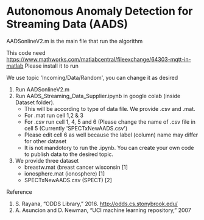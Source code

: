 # Autonomous Anomaly Detection for Streaming Data (AADS)

AADSonlineV2.m is the main file that run the algorithm

This code need
https://www.mathworks.com/matlabcentral/fileexchange/64303-mqtt-in-matlab 
Please install it to run

We use topic 'Incoming/Data/Random', you can change it as desired

1) Run AADSonlineV2.m
2) Run AADS_Streaming_Data_Supplier.ipynb in google colab (inside Dataset folder).
   - This will be according to type of data file. We provide .csv and .mat.
   - For .mat run cell 1,2 & 3
   - For .csv run cell 1, 4, 5 and 6 (Please change the name of .csv file in cell 5 (Currently 'SPECTxNewAADS.csv')
   - Please edit cell 6 as well because the label (column) name may differ for other dataset
   - It is not mandotory to run the .ipynb. You can create your own code to publish data to the desired topic.
3) We provide three dataset
   - breastw.mat (breast cancer wisconsin [1]
   - ionosphere.mat (ionosphere) [1]
   - SPECTxNewAADS.csv (SPECT) [2]

Reference
1) S. Rayana, “ODDS Library,” 2016. http://odds.cs.stonybrook.edu/
2) A. Asuncion and D. Newman, “UCI machine learning repository,” 2007
 
